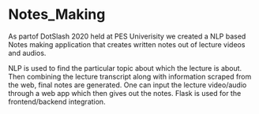 # Notes_Making

As partof DotSlash 2020 held at PES Univerisity we created
a NLP based Notes making application that creates written notes out of lecture videos and audios.

NLP is used to find the particular topic about which the lecture is about. 
Then combining the lecture transcript along with information scraped from the web, final notes are generated.
One can input the lecture video/audio through a web app which then gives out the notes.
Flask is used for the frontend/backend integration.
